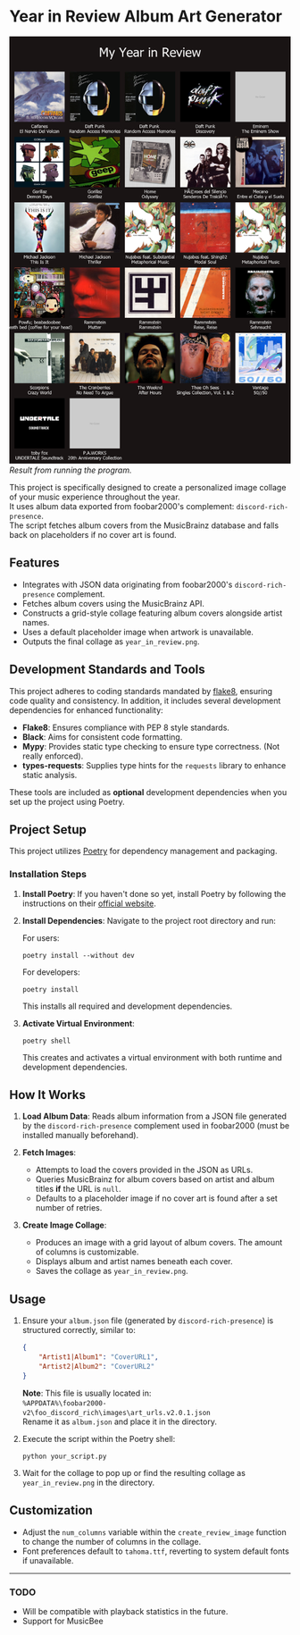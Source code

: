 # Year in Review Album Art Generator

![Year in Review Screenshot](wrapped_py/year_in_review.png)
*Result from running the program.*

This project is specifically designed to create a personalized image collage of your music experience throughout the year.  
It uses album data exported from foobar2000's complement: `discord-rich-presence`.  
The script fetches album covers from the MusicBrainz database and falls back on placeholders if no cover art is found.

## Features

-   Integrates with JSON data originating from foobar2000's `discord-rich-presence` complement.
-   Fetches album covers using the MusicBrainz API.
-   Constructs a grid-style collage featuring album covers alongside artist names.
-   Uses a default placeholder image when artwork is unavailable.
-   Outputs the final collage as `year_in_review.png`.

## Development Standards and Tools

This project adheres to coding standards mandated by [flake8](https://flake8.pycqa.org/), ensuring code quality and consistency. In addition, it includes several development dependencies for enhanced functionality:

-   **Flake8**: Ensures compliance with PEP 8 style standards.
-   **Black**: Aims for consistent code formatting.
-   **Mypy**: Provides static type checking to ensure type correctness. (Not really enforced).
-   **types-requests**: Supplies type hints for the `requests` library to enhance static analysis.

These tools are included as **optional** development dependencies when you set up the project using Poetry.

## Project Setup

This project utilizes [Poetry](https://python-poetry.org/) for dependency management and packaging.

### Installation Steps

1. **Install Poetry**: If you haven't done so yet, install Poetry by following the instructions on their [official website](https://python-poetry.org/docs/#installation).

2. **Install Dependencies**: Navigate to the project root directory and run:

    For users:

    ```shell
    poetry install --without dev
    ```

    For developers:

    ```shell
    poetry install
    ```

    This installs all required and development dependencies.

3. **Activate Virtual Environment**:

    ```shell
    poetry shell
    ```

    This creates and activates a virtual environment with both runtime and development dependencies.

## How It Works

1. **Load Album Data**: Reads album information from a JSON file generated by the `discord-rich-presence` complement used in foobar2000 (must be installed manually beforehand).

2. **Fetch Images**:

    - Attempts to load the covers provided in the JSON as URLs.
    - Queries MusicBrainz for album covers based on artist and album titles **if** the URL is `null`.
    - Defaults to a placeholder image if no cover art is found after a set number of retries.

3. **Create Image Collage**:
    - Produces an image with a grid layout of album covers. The amount of columns is customizable.
    - Displays album and artist names beneath each cover.
    - Saves the collage as `year_in_review.png`.

## Usage

1. Ensure your `album.json` file (generated by `discord-rich-presence`) is structured correctly, similar to:

    ```json
    {
        "Artist1|Album1": "CoverURL1",
        "Artist2|Album2": "CoverURL2"
    }
    ```

    **Note**: This file is usually located in:  
    `%APPDATA%\foobar2000-v2\foo_discord_rich\images\art_urls.v2.0.1.json`  
    Rename it as `album.json` and place it in the directory.

2. Execute the script within the Poetry shell:

    ```shell
    python your_script.py
    ```

3. Wait for the collage to pop up or find the resulting collage as `year_in_review.png` in the directory.

## Customization

-   Adjust the `num_columns` variable within the `create_review_image` function to change the number of columns in the collage.
-   Font preferences default to `tahoma.ttf`, reverting to system default fonts if unavailable.

---

### TODO

-   Will be compatible with playback statistics in the future.
-   Support for MusicBee
